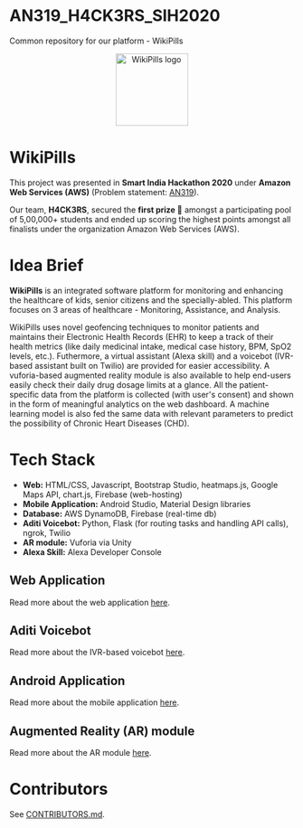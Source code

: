 # AN319_H4CK3RS_SIH2020
Common repository for our platform - WikiPills
<p align="center">
    <img alt="WikiPills logo" width="128" height="128" src="./Web-module/public/img/icons/android-chrome-256x256.png">
</p>

# **WikiPills**


This project was presented in **Smart India Hackathon 2020** under **Amazon Web Services (AWS)** (Problem statement: [AN319](http://awssih2020.com/)).

Our team, **H4CK3RS**, secured the **first prize 🥇** amongst a participating pool of 5,00,000+ students and ended up scoring the highest points amongst all finalists under the organization Amazon Web Services (AWS).

# Idea Brief


**WikiPills** is an integrated software platform for monitoring and enhancing the healthcare of kids, senior citizens and the specially-abled. This platform focuses on 3 areas of healthcare - Monitoring, Assistance, and Analysis.


WikiPills uses novel geofencing techniques to monitor patients and maintains their Electronic Health Records (EHR) to keep a track of their health metrics (like daily medicinal intake, medical case history, BPM, SpO2 levels, etc.). Futhermore, a virtual assistant (Alexa skill) and a voicebot (IVR-based assistant built on Twilio) are provided for easier accessibility. A vuforia-based augmented reality module is also available to help end-users easily check their daily drug dosage limits at a glance. All the patient-specific data from the platform is collected (with user's consent) and shown in the form of meaningful analytics on the web dashboard. A machine learning model is also fed the same data with relevant parameters to predict the possibility of Chronic Heart Diseases (CHD).

# Tech Stack

- **Web:** HTML/CSS, Javascript, Bootstrap Studio, heatmaps.js, Google Maps API, chart.js, Firebase (web-hosting) <br>
- **Mobile Application:** Android Studio, Material Design libraries <br>
- **Database:** AWS DynamoDB, Firebase (real-time db) <br>
- **Aditi Voicebot:** Python, Flask (for routing tasks and handling API calls), ngrok, Twilio <br>
- **AR module:** Vuforia via Unity<br>
- **Alexa Skill:** Alexa Developer Console


## Web Application

Read more about the web application [here](https://github.com/yashjaiswal1/AN319_H4CK3RS_SIH2020/tree/master/Web-module).


## Aditi Voicebot

Read more about the IVR-based voicebot [here](https://github.com/yashjaiswal1/AN319_H4CK3RS_SIH2020/tree/master/Aditi-voicebot-module).


## Android Application

Read more about the mobile application [here](https://github.com/yashjaiswal1/AN319_H4CK3RS_SIH2020/tree/master/Android-app).


## Augmented Reality (AR) module

Read more about the AR module [here](https://github.com/yashjaiswal1/AN319_H4CK3RS_SIH2020/tree/master/AR-module).


# Contributors

See [CONTRIBUTORS.md](CONTRIBUTORS.md).
